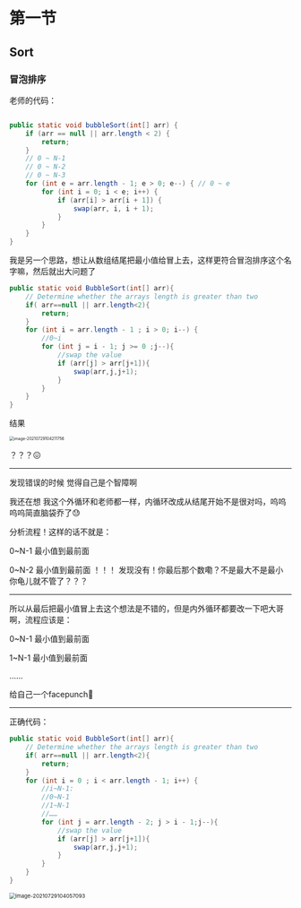 # 第一节

## Sort

### 冒泡排序

老师的代码：

````java

public static void bubbleSort(int[] arr) {
    if (arr == null || arr.length < 2) {
        return;
    }
    // 0 ~ N-1
    // 0 ~ N-2
    // 0 ~ N-3
    for (int e = arr.length - 1; e > 0; e--) { // 0 ~ e
        for (int i = 0; i < e; i++) {
            if (arr[i] > arr[i + 1]) {
                swap(arr, i, i + 1);
            }
        }
    }
}
````

我是另一个思路，想让从数组结尾把最小值给冒上去，这样更符合冒泡排序这个名字嘛，然后就出大问题了

```java
public static void BubbleSort(int[] arr){
    // Determine whether the arrays length is greater than two
    if( arr==null || arr.length<2){
        return;
    }
    for (int i = arr.length - 1 ; i > 0; i--) {
        //0~i
        for (int j = i - 1; j >= 0 ;j--){
            //swap the value
            if (arr[j] > arr[j+1]){
                swap(arr,j,j+1);
            }
        }
    }
}
```

结果

<img src="https://gitee.com/TeaSea33/typora-picgo/raw/master/img/20210729104211.png" alt="image-20210729104211756" style="zoom: 50%;" />

？？？:confounded:

---

发现错误的时候 觉得自己是个智障啊

我还在想 我这个外循环和老师都一样，内循环改成从结尾开始不是很对吗，呜呜呜呜简直脑袋乔了:sweat:

分析流程！这样的话不就是：

0~N-1 最小值到最前面

0~N-2 最小值到最前面 ！！！ 发现没有！你最后那个数嘞？不是最大不是最小 你龟儿就不管了？？？

---

所以从最后把最小值冒上去这个想法是不错的，但是内外循环都要改一下吧大哥啊，流程应该是：

0~N-1 最小值到最前面

1~N-1 最小值到最前面

……

给自己​一个​face​p​unch:facepunch:

---

正确代码：

```java
public static void BubbleSort(int[] arr){
    // Determine whether the arrays length is greater than two
    if( arr==null || arr.length<2){
        return;
    }
    for (int i = 0 ; i < arr.length - 1; i++) {
        //i~N-1:
        //0~N-1
        //1~N-1
        //……
        for (int j = arr.length - 2; j > i - 1;j--){
            //swap the value
            if (arr[j] > arr[j+1]){
                swap(arr,j,j+1);
            }
        }
    }
}
```

<img src="https://gitee.com/TeaSea33/typora-picgo/raw/master/img/20210729104057.png" alt="image-20210729104057093" style="zoom:67%;" />